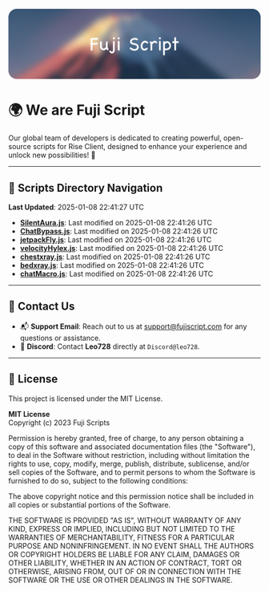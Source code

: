 ![Banner](.github/b.webp)

# 🌍 **We are Fuji Script**

Our global team of developers is dedicated to creating powerful, open-source scripts for Rise Client, designed to enhance your experience and unlock new possibilities! 🌟

---
<!-- SCRIPTS_NAVIGATION_START -->
## 📂 **Scripts Directory Navigation**

**Last Updated**: 2025-01-08 22:41:27 UTC

- **[SilentAura.js](scripts/SilentAura.js)**: Last modified on 2025-01-08 22:41:26 UTC
- **[ChatBypass.js](scripts/ChatBypass.js)**: Last modified on 2025-01-08 22:41:26 UTC
- **[jetpackFly.js](scripts/jetpackFly.js)**: Last modified on 2025-01-08 22:41:26 UTC
- **[velocityHylex.js](scripts/velocityHylex.js)**: Last modified on 2025-01-08 22:41:26 UTC
- **[chestxray.js](scripts/chestxray.js)**: Last modified on 2025-01-08 22:41:26 UTC
- **[bedxray.js](scripts/bedxray.js)**: Last modified on 2025-01-08 22:41:26 UTC
- **[chatMacro.js](scripts/chatMacro.js)**: Last modified on 2025-01-08 22:41:26 UTC

<!-- SCRIPTS_NAVIGATION_END -->

---

## 💬 **Contact Us**  
- 📬 **Support Email**: Reach out to us at [support@fujiscript.com](mailto:support@fujiscript.com) for any questions or assistance.  
- 💬 **Discord**: Contact **Leo728** directly at `Discord@leo728`.

---

## 📜 **License**

This project is licensed under the MIT License.  

**MIT License**  
Copyright (c) 2023 Fuji Scripts  

Permission is hereby granted, free of charge, to any person obtaining a copy of this software and associated documentation files (the "Software"), to deal in the Software without restriction, including without limitation the rights to use, copy, modify, merge, publish, distribute, sublicense, and/or sell copies of the Software, and to permit persons to whom the Software is furnished to do so, subject to the following conditions:  

The above copyright notice and this permission notice shall be included in all copies or substantial portions of the Software.  

THE SOFTWARE IS PROVIDED "AS IS", WITHOUT WARRANTY OF ANY KIND, EXPRESS OR IMPLIED, INCLUDING BUT NOT LIMITED TO THE WARRANTIES OF MERCHANTABILITY, FITNESS FOR A PARTICULAR PURPOSE AND NONINFRINGEMENT. IN NO EVENT SHALL THE AUTHORS OR COPYRIGHT HOLDERS BE LIABLE FOR ANY CLAIM, DAMAGES OR OTHER LIABILITY, WHETHER IN AN ACTION OF CONTRACT, TORT OR OTHERWISE, ARISING FROM, OUT OF OR IN CONNECTION WITH THE SOFTWARE OR THE USE OR OTHER DEALINGS IN THE SOFTWARE.  
